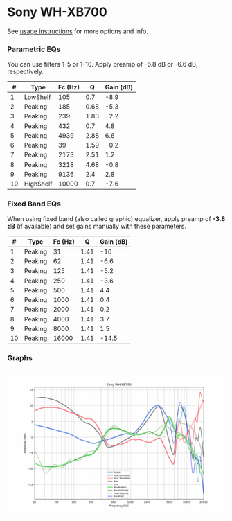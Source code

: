 # Sony WH-XB700
See [usage instructions](https://github.com/jaakkopasanen/AutoEq#usage) for more options and info.

### Parametric EQs
You can use filters 1-5 or 1-10. Apply preamp of -6.8 dB or -6.6 dB, respectively.

|   # | Type      |   Fc (Hz) |    Q |   Gain (dB) |
|-----|-----------|-----------|------|-------------|
|   1 | LowShelf  |       105 | 0.7  |        -8.9 |
|   2 | Peaking   |       185 | 0.68 |        -5.3 |
|   3 | Peaking   |       239 | 1.83 |        -2.2 |
|   4 | Peaking   |       432 | 0.7  |         4.8 |
|   5 | Peaking   |      4939 | 2.88 |         6.6 |
|   6 | Peaking   |        39 | 1.59 |        -0.2 |
|   7 | Peaking   |      2173 | 2.51 |         1.2 |
|   8 | Peaking   |      3218 | 4.68 |        -0.8 |
|   9 | Peaking   |      9136 | 2.4  |         2.8 |
|  10 | HighShelf |     10000 | 0.7  |        -7.6 |

### Fixed Band EQs
When using fixed band (also called graphic) equalizer, apply preamp of **-3.8 dB** (if available) and set gains manually with these parameters.

|   # | Type    |   Fc (Hz) |    Q |   Gain (dB) |
|-----|---------|-----------|------|-------------|
|   1 | Peaking |        31 | 1.41 |       -10   |
|   2 | Peaking |        62 | 1.41 |        -6.6 |
|   3 | Peaking |       125 | 1.41 |        -5.2 |
|   4 | Peaking |       250 | 1.41 |        -3.6 |
|   5 | Peaking |       500 | 1.41 |         4.4 |
|   6 | Peaking |      1000 | 1.41 |         0.4 |
|   7 | Peaking |      2000 | 1.41 |         0.2 |
|   8 | Peaking |      4000 | 1.41 |         3.7 |
|   9 | Peaking |      8000 | 1.41 |         1.5 |
|  10 | Peaking |     16000 | 1.41 |       -14.5 |

### Graphs
![](./Sony%20WH-XB700.png)
